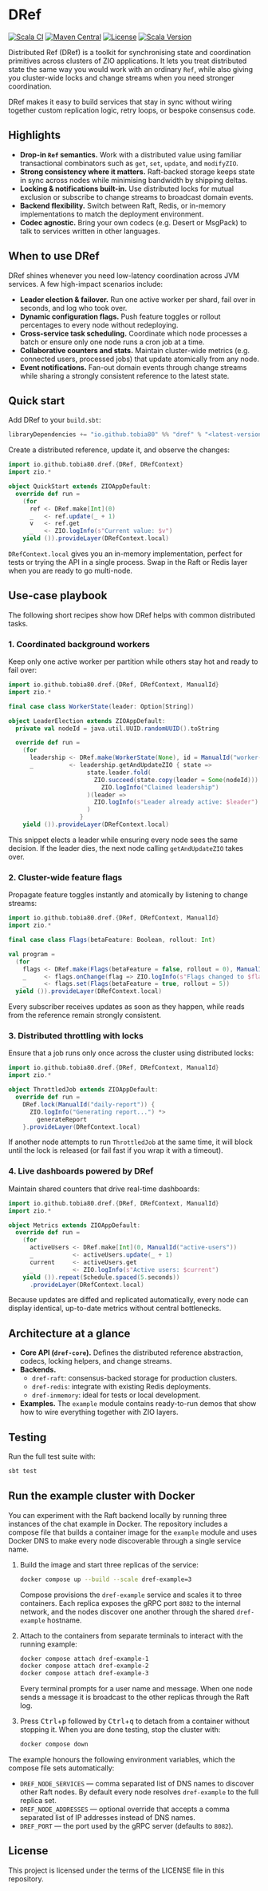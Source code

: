 # DRef

[![Scala CI](https://github.com/tobia80/DRef/actions/workflows/scala.yml/badge.svg)](https://github.com/tobia80/DRef/actions/workflows/scala.yml)
[![Maven Central](https://img.shields.io/maven-central/v/io.github.tobia80/dref_3.svg?logo=sonatype)](https://central.sonatype.com/artifact/io.github.tobia80/dref_3)
[![License](https://img.shields.io/badge/License-Apache%202.0-blue.svg)](LICENSE)
[![Scala Version](https://img.shields.io/badge/Scala-3.7.3-DC322F?logo=scala)](https://www.scala-lang.org/)

Distributed Ref (DRef) is a toolkit for synchronising state and coordination
primitives across clusters of ZIO applications. It lets you treat distributed
state the same way you would work with an ordinary `Ref`, while also giving you
cluster-wide locks and change streams when you need stronger coordination.

DRef makes it easy to build services that stay in sync without wiring together
custom replication logic, retry loops, or bespoke consensus code.

## Highlights
- **Drop-in `Ref` semantics.** Work with a distributed value using familiar
  transactional combinators such as `get`, `set`, `update`, and `modifyZIO`.
- **Strong consistency where it matters.** Raft-backed storage keeps state in
  sync across nodes while minimising bandwidth by shipping deltas.
- **Locking & notifications built-in.** Use distributed locks for mutual
  exclusion or subscribe to change streams to broadcast domain events.
- **Backend flexibility.** Switch between Raft, Redis, or in-memory
  implementations to match the deployment environment.
- **Codec agnostic.** Bring your own codecs (e.g. Desert or MsgPack) to talk to
  services written in other languages.

## When to use DRef
DRef shines whenever you need low-latency coordination across JVM services. A
few high-impact scenarios include:

- **Leader election & failover.** Run one active worker per shard, fail over in
  seconds, and log who took over.
- **Dynamic configuration flags.** Push feature toggles or rollout percentages
  to every node without redeploying.
- **Cross-service task scheduling.** Coordinate which node processes a batch or
  ensure only one node runs a cron job at a time.
- **Collaborative counters and stats.** Maintain cluster-wide metrics (e.g.
  connected users, processed jobs) that update atomically from any node.
- **Event notifications.** Fan-out domain events through change streams while
  sharing a strongly consistent reference to the latest state.

## Quick start
Add DRef to your `build.sbt`:

```scala
libraryDependencies += "io.github.tobia80" %% "dref" % "<latest-version>"
```

Create a distributed reference, update it, and observe the changes:

```scala
import io.github.tobia80.dref.{DRef, DRefContext}
import zio.*

object QuickStart extends ZIOAppDefault:
  override def run =
    (for
      ref <- DRef.make[Int](0)
      _   <- ref.update(_ + 1)
      v   <- ref.get
      _   <- ZIO.logInfo(s"Current value: $v")
    yield ()).provideLayer(DRefContext.local)
```

`DRefContext.local` gives you an in-memory implementation, perfect for tests or
trying the API in a single process. Swap in the Raft or Redis layer when you are
ready to go multi-node.

## Use-case playbook
The following short recipes show how DRef helps with common distributed tasks.

### 1. Coordinated background workers
Keep only one active worker per partition while others stay hot and ready to
fail over:

```scala
import io.github.tobia80.dref.{DRef, DRefContext, ManualId}
import zio.*

final case class WorkerState(leader: Option[String])

object LeaderElection extends ZIOAppDefault:
  private val nodeId = java.util.UUID.randomUUID().toString

  override def run =
    (for
      leadership <- DRef.make(WorkerState(None), id = ManualId("worker-leadership"))
      _          <- leadership.getAndUpdateZIO { state =>
                      state.leader.fold(
                        ZIO.succeed(state.copy(leader = Some(nodeId))) <*
                          ZIO.logInfo("Claimed leadership")
                      )(leader =>
                        ZIO.logInfo(s"Leader already active: $leader").as(state)
                      )
                    }
    yield ()).provideLayer(DRefContext.local)
```

This snippet elects a leader while ensuring every node sees the same decision.
If the leader dies, the next node calling `getAndUpdateZIO` takes over.

### 2. Cluster-wide feature flags
Propagate feature toggles instantly and atomically by listening to change
streams:

```scala
import io.github.tobia80.dref.{DRef, DRefContext, ManualId}
import zio.*

final case class Flags(betaFeature: Boolean, rollout: Int)

val program =
  (for
    flags <- DRef.make(Flags(betaFeature = false, rollout = 0), ManualId("feature-flags"))
    _     <- flags.onChange(flag => ZIO.logInfo(s"Flags changed to $flag"))
    _     <- flags.set(Flags(betaFeature = true, rollout = 5))
  yield ()).provideLayer(DRefContext.local)
```

Every subscriber receives updates as soon as they happen, while reads from the
reference remain strongly consistent.

### 3. Distributed throttling with locks
Ensure that a job runs only once across the cluster using distributed locks:

```scala
import io.github.tobia80.dref.{DRef, DRefContext, ManualId}
import zio.*

object ThrottledJob extends ZIOAppDefault:
  override def run =
    DRef.lock(ManualId("daily-report")) {
      ZIO.logInfo("Generating report...") *>
        generateReport
    }.provideLayer(DRefContext.local)
```

If another node attempts to run `ThrottledJob` at the same time, it will block
until the lock is released (or fail fast if you wrap it with a timeout).

### 4. Live dashboards powered by DRef
Maintain shared counters that drive real-time dashboards:

```scala
import io.github.tobia80.dref.{DRef, DRefContext, ManualId}
import zio.*

object Metrics extends ZIOAppDefault:
  override def run =
    (for
      activeUsers <- DRef.make[Int](0, ManualId("active-users"))
      _           <- activeUsers.update(_ + 1)
      current     <- activeUsers.get
      _           <- ZIO.logInfo(s"Active users: $current")
    yield ()).repeat(Schedule.spaced(5.seconds))
      .provideLayer(DRefContext.local)
```

Because updates are diffed and replicated automatically, every node can display
identical, up-to-date metrics without central bottlenecks.

## Architecture at a glance
- **Core API (`dref-core`).** Defines the distributed reference abstraction,
  codecs, locking helpers, and change streams.
- **Backends.**
  - `dref-raft`: consensus-backed storage for production clusters.
  - `dref-redis`: integrate with existing Redis deployments.
  - `dref-inmemory`: ideal for tests or local development.
- **Examples.** The `example` module contains ready-to-run demos that show how
  to wire everything together with ZIO layers.

## Testing
Run the full test suite with:

```bash
sbt test
```

## Run the example cluster with Docker

You can experiment with the Raft backend locally by running three instances of
the chat example in Docker. The repository includes a compose file that builds a
container image for the `example` module and uses Docker DNS to make every node
discoverable through a single service name.

1. Build the image and start three replicas of the service:

   ```bash
   docker compose up --build --scale dref-example=3
   ```

   Compose provisions the `dref-example` service and scales it to three
   containers. Each replica exposes the gRPC port `8082` to the internal
   network, and the nodes discover one another through the shared `dref-example`
   hostname.

2. Attach to the containers from separate terminals to interact with the
   running example:

   ```bash
   docker compose attach dref-example-1
   docker compose attach dref-example-2
   docker compose attach dref-example-3
   ```

   Every terminal prompts for a user name and message. When one node sends a
   message it is broadcast to the other replicas through the Raft log.

3. Press <kbd>Ctrl</kbd>+<kbd>p</kbd> followed by <kbd>Ctrl</kbd>+<kbd>q</kbd> to
   detach from a container without stopping it. When you are done testing, stop
   the cluster with:

   ```bash
   docker compose down
   ```

The example honours the following environment variables, which the compose file
sets automatically:

- `DREF_NODE_SERVICES` — comma separated list of DNS names to discover other
  Raft nodes. By default every node resolves `dref-example` to the full replica
  set.
- `DREF_NODE_ADDRESSES` — optional override that accepts a comma separated list
  of IP addresses instead of DNS names.
- `DREF_PORT` — the port used by the gRPC server (defaults to `8082`).

## License

This project is licensed under the terms of the LICENSE file in this repository.
